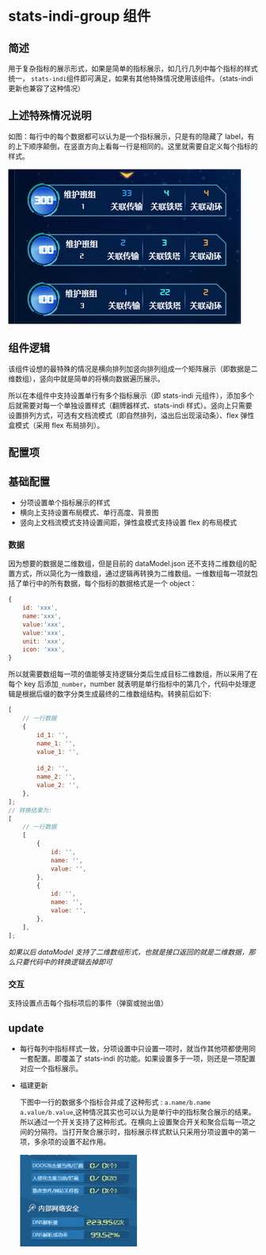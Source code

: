

# stats-indi-group 组件

## 简述

用于复杂指标的展示形式，如果是简单的指标展示，如几行几列中每个指标的样式统一， `stats-indi`组件即可满足，如果有其他特殊情况使用该组件。（stats-indi 更新也兼容了这种情况）

## 上述特殊情况说明

如图：每行中的每个数据都可以认为是一个指标展示，只是有的隐藏了 label，有的上下顺序颠倒，在竖直方向上看每一行是相同的。这里就需要自定义每个指标的样式。<br /><br /> ![figure 1](./images/demo1.png)

## 组件逻辑

该组件设想的最特殊的情况是横向排列加竖向排列组成一个矩阵展示（即数据是二维数组），竖向中就是简单的将横向数据遍历展示。

所以在本组件中支持设置单行有多个指标展示（即 stats-indi 元组件），添加多个后就需要对每一个单独设置样式（翻牌器样式、stats-indi 样式）。竖向上只需要设置排列方式，可选有文档流模式（即自然排列，溢出后出现滚动条）、flex 弹性盒模式（采用 flex 布局排列）。

## 配置项

## 基础配置

-   分项设置单个指标展示的样式
-   横向上支持设置布局模式、单行高度、背景图
-   竖向上文档流模式支持设置间距，弹性盒模式支持设置 flex 的布局模式

### 数据

因为想要的数据是二维数组，但是目前的 dataModel.json 还不支持二维数组的配置方式，所以简化为一维数组，通过逻辑再转换为二维数组。一维数组每一项就包括了单行中的所有数据，每个指标的数据格式是一个 object：

```js
{
    id: 'xxx',
    name:'xxx',
    value:'xxx',
    value:'xxx',
    unit: 'xxx',
    icon: 'xxx',
}
```

所以就需要数组每一项的值能够支持逻辑分类后生成目标二维数组，所以采用了在每个 key 后添加`_number`，number 就表明是单行指标中的第几个，代码中处理逻辑是根据后缀的数字分类生成最终的二维数组结构。转换前后如下:

```js
[
    // 一行数据
    {
        id_1: '',
        name_1: '',
        value_1: '',

        id_2: '',
        name_2: '',
        value_2: '',
    },
];
// 转换结果为:
[
    // 一行数据
    [
        {
            id: '',
            name: '',
            value: '',
        },
        {
            id: '',
            name: '',
            value: '',
        },
    ],
];
```

_如果以后 dataModel 支持了二维数组形式，也就是接口返回的就是二维数据，那么只要代码中的转换逻辑去掉即可_

### 交互

支持设置点击每个指标项后的事件（弹窗或抛出值）

## update

-   每行每列中指标样式一致，分项设置中只设置一项时，就当作其他项都使用同一套配置。即覆盖了 stats-indi 的功能。如果设置多于一项，则还是一项配置对应一个指标展示。

-   福建更新

    下图中一行的数据多个指标合并成了这种形式 : `a.name/b.name a.value/b.value`,这种情况其实也可以认为是单行中的指标聚合展示的结果。所以通过一个开关支持了这种形式。在横向上设置聚合开关和聚合后每一项之间的分隔符。当打开聚合展示时，指标展示样式默认只采用分项设置中的第一项，多余项的设置不起作用。<br /><br /> ![figure 2](./images/demo2.png)
